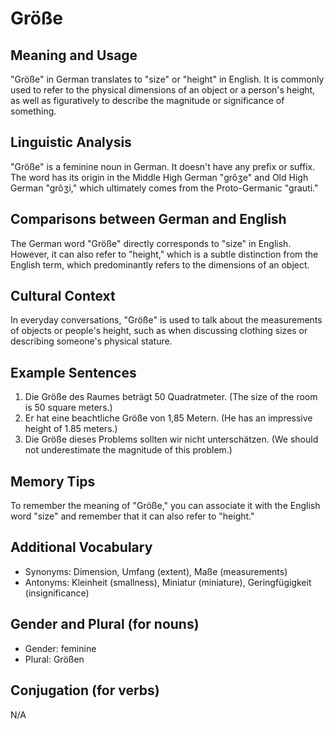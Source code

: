 # Größe
## Meaning and Usage
"Größe" in German translates to "size" or "height" in English. It is commonly used to refer to the physical dimensions of an object or a person's height, as well as figuratively to describe the magnitude or significance of something.

## Linguistic Analysis
"Größe" is a feminine noun in German. It doesn't have any prefix or suffix. The word has its origin in the Middle High German "grôʒe" and Old High German "grôʒi," which ultimately comes from the Proto-Germanic "grauti."

## Comparisons between German and English
The German word "Größe" directly corresponds to "size" in English. However, it can also refer to "height," which is a subtle distinction from the English term, which predominantly refers to the dimensions of an object.

## Cultural Context
In everyday conversations, "Größe" is used to talk about the measurements of objects or people's height, such as when discussing clothing sizes or describing someone's physical stature.

## Example Sentences
1. Die Größe des Raumes beträgt 50 Quadratmeter. (The size of the room is 50 square meters.)
2. Er hat eine beachtliche Größe von 1,85 Metern. (He has an impressive height of 1.85 meters.)
3. Die Größe dieses Problems sollten wir nicht unterschätzen. (We should not underestimate the magnitude of this problem.)

## Memory Tips
To remember the meaning of "Größe," you can associate it with the English word "size" and remember that it can also refer to "height."

## Additional Vocabulary
- Synonyms: Dimension, Umfang (extent), Maße (measurements)
- Antonyms: Kleinheit (smallness), Miniatur (miniature), Geringfügigkeit (insignificance)

## Gender and Plural (for nouns)
- Gender: feminine
- Plural: Größen

## Conjugation (for verbs)
N/A
